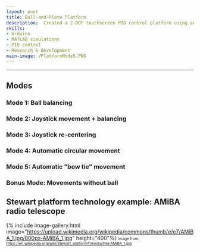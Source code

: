 ```yaml
---
layout: post
title: Ball-and-Plate Platform
description:  Created a 2-DOF touchscreen PID control platform using an Arduino UNO to autonomously center a metal ball. Compatibility was added for a handheld controller, allowing modes to be switched for pre-programmed movement patterns and manual joystick control within a $150 budget.
skills: 
- Arduino
- MATLAB simulations
- PID control
- Research & development
main-image: /PlatformMode5.PNG 
---
```


---
## Modes

### Mode 1: Ball balancing



### Mode 2: Joystick movement + balancing



### Mode 3: Joystick re-centering



### Mode 4: Automatic circular movement



### Mode 5: Automatic "bow tie" movement



### Bonus Mode: Movements without ball



## Stewart platform technology example: AMiBA radio telescope

{% include image-gallery.html image="https://upload.wikimedia.org/wikipedia/commons/thumb/e/e7/AMiBA_1.jpg/800px-AMiBA_1.jpg" height="400"%}
<span style="font-size: 10px">Image from: https://en.wikipedia.org/wiki/Stewart_platform#/media/File:AMiBA_1.jpg</span>  
